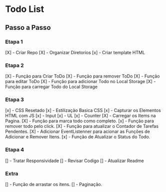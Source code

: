 # Todo List


## Passo a Passo


### Etapa 1

[X] - Criar Repo
[X] - Organizar Diretorios
[x] - Criar template HTML

### Etapa 2

[X] - Função para Criar ToDo
[X] - Função para remover ToDo
[X] - Função para editar ToDo
[X] - Função para adicionar Todo no Local Storage
[X] - Função para carregar Todo do Local Storage


### Etapa 3

[x] - CSS Resetado
[x] - Estilização Basica CSS
[x] - Capturar os Elementos HTML com JS
    [x] - Input
    [x] - UL
    [x] - Counter
[X] - Carregar os Items na Pagina.
[X] - Função para marca todo como completo.
[x] - Função para remover todo pelo click.
[X] - Função para atualizar o Contador de Tarefas Pendentes.
[X] - Adicionar EventListenner para acionar as Funções de Adicionar e Remover Itens.
[x] - Função de Atualizar o Status do Todo.

### Etapa 4

[] - Tratar Responsividade
[] - Revisar Codigo
[] - Atualizar Readme

### Extra
[] - Função de arrastar os itens.
[] - Paginação.
